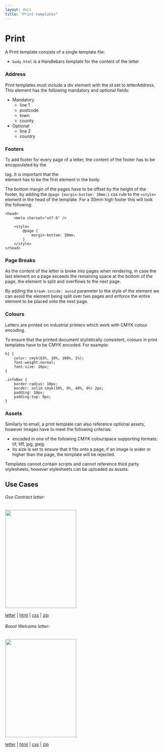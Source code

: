```yaml
---
layout: docs
title: "Print templates"
---
```


# Print
A Print template consists of a single template file:
* `body.html` is a Handlebars template for the content of the letter

### Address
Print templates must include a div element with the id set to letterAddress. 
This element has the following mandatory and optional fields:
* Mandatory	
    - line 1
    - postcode
    - town
    - county
* Optional
    - line 2
    - country
			

### Footers

To add footer for every page of a letter, the content of the footer has to be encapsulated by the <footer> tag. It is important that the <footer> element has to be the first element in the body. 

The bottom margin of the pages have to be offset by the height of the footer, by adding the `@page {margin-bottom: 30mm;}` css rule to the `<style>` element in the head of the template. For a 30mm high footer this will look the following: 

```
<head>
    <meta charset="utf-8" />

    <style>
        @page {
            margin-bottom: 30mm;
        }
    </style>
</head>

```

### Page Breaks
As the content of the letter is broke into pages when rendering, in case the last element on a page exceeds the remaining space at the bottom of the page, the element is split and overflows to the next page. 

By adding the `break-inside: avoid` parameter to the style of the element we can avoid the element being split over two pages and enforce the entire element to be placed onto the next page. 

### Colours
Letters are printed on industrial printers which work with CMYK colour encoding. 

To ensure that the printed document stylistically consistent, colours in print templates have to be CMYK encoded. For example: 
```
h1 {
    color: cmyk(83%, 10%, 100%, 1%);
    font-weight:normal;
    font-size: 18px;
}

.infoBox {
    border-radius: 10px;
    border: solid cmyk(30%, 0%, 40%, 0%) 2px;
    padding: 10px;
    padding-top: 0px;
}
```

### Assets
Similarly to email, a print template can also reference optional assets, however images have to meet the following criterias:  
 - encoded in one of the following CMYK colourspace supporting formats: tif, tiff, jpg, jpeg. 
 - its size is set to ensure that it fits onto a page, if an image is wider or higher than the page, the template will be rejected.

Templates cannot contain scripts and cannot reference third party stylesheets, however stylesheets can be uploaded as assets.

## Use Cases

###### Ovo Contract letter:

<img src="https://s3-eu-west-1.amazonaws.com/dev-ovo-comms-template-assets/samples/ovoContract.jpg" width="231" height="319" style="border: 1px solid lightgray">

[letter](https://s3-eu-west-1.amazonaws.com/dev-ovo-comms-template-assets/samples/ovoContract.pdf) | [html](https://s3-eu-west-1.amazonaws.com/dev-ovo-comms-template-assets/samples/ovoContractHtml) | [css](https://s3-eu-west-1.amazonaws.com/dev-ovo-comms-template-assets/samples/ovoContractCSS) | [zip](https://s3-eu-west-1.amazonaws.com/dev-ovo-comms-template-assets/samples/ovoContract.zip)


###### Boost Welcome letter: 

<img src="https://s3-eu-west-1.amazonaws.com/dev-ovo-comms-template-assets/samples/boostWellcome.jpg" width="231" height="319" style="border: 1px solid lightgray">

[letter](https://s3-eu-west-1.amazonaws.com/dev-ovo-comms-template-assets/samples/boostWellcome.pdf) | [html](https://s3-eu-west-1.amazonaws.com/dev-ovo-comms-template-assets/samples/boostWellcomeHtml) | [css](https://s3-eu-west-1.amazonaws.com/dev-ovo-comms-template-assets/samples/boostWellcomeCSS) | [zip](https://s3-eu-west-1.amazonaws.com/dev-ovo-comms-template-assets/samples/boostWellcome.zip)
